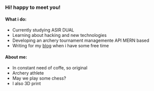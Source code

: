 ### Hi! happy to meet you!

#### What i do:
+ Currently studying ASIR DUAL
+ Learning about hacking and new technologies
+ Developing an archery tournament managemente API MERN based
+ Writing for my [blog](https://yukics.wordpress.com/) when i have some free time

#### About me:
+ In constant need of coffe, so original
+ Archery athlete
+ May we play some chess?
+ I also 3D print


